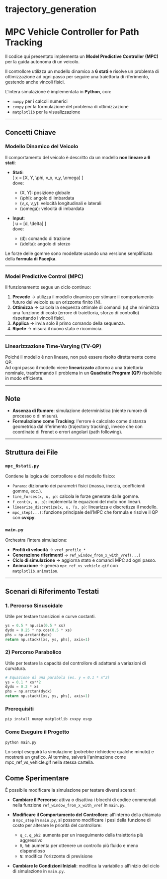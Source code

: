 # trajectory_generation
# MPC Vehicle Controller for Path Tracking

Il codice qui presentato implementa un **Model Predictive Controller (MPC)** per la guida autonoma di un veicolo.

Il controllore utilizza un modello dinamico a **6 stati** e risolve un problema di ottimizzazione ad ogni passo per seguire una traiettoria di riferimento, gestendo anche vincoli fisici.

L'intera simulazione è implementata in **Python**, con:
- `numpy` per i calcoli numerici  
- `cvxpy` per la formulazione del problema di ottimizzazione  
- `matplotlib` per la visualizzazione  

---

##  Concetti Chiave

### Modello Dinamico del Veicolo
Il comportamento del veicolo è descritto da un modello **non lineare a 6 stati**:

- **Stati**:  
  \[
  x = [X, Y, \phi, v_x, v_y, \omega]
  \]  
  dove:
  - \(X, Y\): posizione globale  
  - \(\phi\): angolo di imbardata  
  - \(v_x, v_y\): velocità longitudinali e laterali  
  - \(\omega\): velocità di imbardata  

- **Input**:  
  \[
  u = [d, \delta]
  \]  
  dove:
  - \(d\): comando di trazione  
  - \(\delta\): angolo di sterzo  

Le forze delle gomme sono modellate usando una versione semplificata della **formula di Pacejka**.

---

### Model Predictive Control (MPC)

Il funzionamento segue un ciclo continuo:

1. **Prevede** → utilizza il modello dinamico per stimare il comportamento futuro del veicolo su un orizzonte finito \(N\).  
2. **Ottimizza** → calcola la sequenza ottimale di comandi \(u\) che minimizza una funzione di costo (errore di traiettoria, sforzo di controllo) rispettando i vincoli fisici.  
3. **Applica** → invia solo il primo comando della sequenza.  
4. **Ripete** → misura il nuovo stato e ricomincia.  

---

### Linearizzazione Time-Varying (TV-QP)
Poiché il modello è non lineare, non può essere risolto direttamente come QP.  
Ad ogni passo il modello viene **linearizzato** attorno a una traiettoria nominale, trasformando il problema in un **Quadratic Program (QP)** risolvibile in modo efficiente.

---

##  Note 

- **Assenza di Rumore**: simulazione deterministica (niente rumore di processo o di misura).  
- **Formulazione come Tracking**: l'errore è calcolato come distanza geometrica dal riferimento (trajectory tracking), invece che con coordinate di Frenet o errori angolari (path following).

---

##  Struttura dei File

### `mpc_6stati.py`
Contiene la logica del controllore e del modello fisico:
- `Params`: dizionario dei parametri fisici (massa, inerzia, coefficienti gomme, ecc.).  
- `tire_forces(x, u, p)`: calcola le forze generate dalle gomme.  
- `f_cont(x, u, p)`: implementa le equazioni del moto non lineari.  
- `linearize_discretize(x, u, Ts, p)`: linearizza e discretizza il modello.  
- `mpc_step(...)`: funzione principale dell’MPC che formula e risolve il QP con **cvxpy**.  

### `main.py`
Orchestra l’intera simulazione:
- **Profili di velocità** → `vref_profile_*`  
- **Generazione riferimenti** → `ref_window_from_x_with_vref(...)`  
- **Ciclo di simulazione** → aggiorna stato e comandi MPC ad ogni passo.  
- **Animazione** → genera `mpc_ref_vs_vehicle.gif` con `matplotlib.animation`.  

---

##  Scenari di Riferimento Testati

### 1. Percorso Sinusoidale
Utile per testare transizioni e curve costanti.

```python
ys = 0.5 * np.sin(0.5 * xs)
dydx = 0.25 * np.cos(0.5 * xs)
phs = np.arctan(dydx)
return np.stack([xs, ys, phs], axis=1)
```

### 2) Percorso Parabolico
Utile per testare la capacità del controllore di adattarsi a variazioni di curvatura.

```python
# Equazione di una parabola (es. y = 0.1 * x^2)
ys = 0.1 * xs**2
dydx = 0.2 * xs
phs = np.arctan(dydx)
return np.stack([xs, ys, phs], axis=1)
```
### Prerequisiti
```bash
pip install numpy matplotlib cvxpy osqp
```

### Come Eseguire il Progetto
```bash
python main.py
```

Lo script eseguirà la simulazione (potrebbe richiedere qualche minuto) e mostrerà un grafico.
Al termine, salverà l'animazione come mpc_ref_vs_vehicle.gif nella stessa cartella.

## Come Sperimentare

È possibile modificare la simulazione per testare diversi scenari:

- **Cambiare il Percorso**: attiva o disattiva i blocchi di codice commentati nella funzione `ref_window_from_x_with_vref` in `main.py`.

- **Modificare il Comportamento del Controllore**: all'interno della chiamata a `mpc_step` in `main.py`, si possono modificare i pesi della funzione di costo per alterare le priorità del controllore:
  - `q_c`, `q_phi`: aumenta per un inseguimento della traiettoria più aggressivo
  - `R`, `Rd`: aumenta per ottenere un controllo più fluido e meno dispendioso
  - `N`: modifica l'orizzonte di previsione

- **Cambiare le Condizioni Iniziali**: modifica la variabile `x` all'inizio del ciclo di simulazione in `main.py`.

